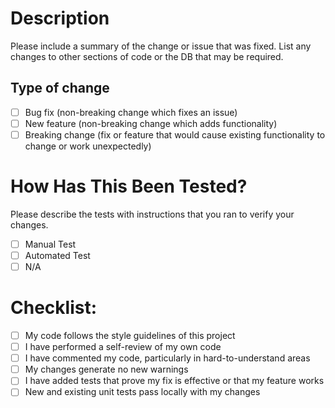 # Description

Please include a summary of the change or issue that was fixed. List any changes to other sections of code or the DB that may be required.

## Type of change

- [ ] Bug fix (non-breaking change which fixes an issue)
- [ ] New feature (non-breaking change which adds functionality)
- [ ] Breaking change (fix or feature that would cause existing functionality to change or work unexpectedly)

# How Has This Been Tested?

Please describe the tests with instructions that you ran to verify your changes.

- [ ] Manual Test
- [ ] Automated Test
- [ ] N/A

# Checklist:

- [ ] My code follows the style guidelines of this project
- [ ] I have performed a self-review of my own code
- [ ] I have commented my code, particularly in hard-to-understand areas
- [ ] My changes generate no new warnings
- [ ] I have added tests that prove my fix is effective or that my feature works
- [ ] New and existing unit tests pass locally with my changes
